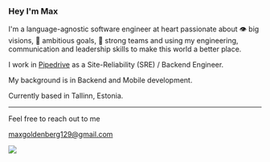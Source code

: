 <h3>Hey I'm Max</h3>

I'm a language-agnostic software engineer at heart passionate about 👁 big visions, 🎯 ambitious goals, 💪 strong teams and using my engineering, communication and leadership skills to make this world a better place.

I work in [Pipedrive](https://community.pipedrive.com/discussion/3816/a-new-unicorn-is-born-pipedrive-is-now-part-of-the-vista-family) as a Site-Reliability (SRE) / Backend Engineer.

My background is in Backend and Mobile development.

Currently based in Tallinn, Estonia.

--- 

Feel free to reach out to me

maxgoldenberg129@gmail.com
<p><a href="https://www.linkedin.com/in/makks"><img src="https://img.shields.io/badge/linkedin-%230177B5?style=flat&logo=linkedin&logoColor=white"/></a></p>

